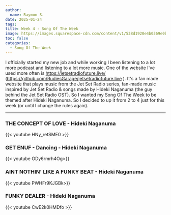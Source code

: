 ```yaml
---
author:
  name: Raymon S.
date: 2025-01-24
tags: 
title: Week 4 - Song Of The Week
image: https://images.squarespace-cdn.com/content/v1/538d1920e4b0369e0b93e74b/1430555971315-DEOTQS9FPD8294Z6DIK0/image-asset.jpeg?format=1000w
toc: false
categories:
  - Song Of The Week
---
```



I officially started my new job and while working I been listening to a lot more podcast and listening to a lot more music. One of the website I've used more often is https://jetsetradiofuture.live/ (https://github.com/RudiesGarage/jetsetradiofuture.live ). It's a fan made website that plays music from the Jet Set Radio series, fan-made music inspired by Jet Set Radio & songs made by Hideki Naganuma (the guy behind the Jet Set Radio OST). So I wanted my Song Of The Week to be themed after Hideki Naganuma. So I decided to up it from 2 to 4 just for this week (or until I change the rules again).

---


###        THE CONCEPT OF LOVE - Hideki Naganuma

{{< youtube HNy_retSME0 >}}


###   GET ENUF - Dancing - Hideki Naganuma

{{< youtube ODy6rmrh4Og>}}


###        AINT NOTHIN' LIKE A FUNKY BEAT - Hideki Naganuma

{{< youtube PWHFr9KJGBk>}}


###          FUNKY DEALER - Hideki Naganuma

{{< youtube CwE2k0HMDfo >}}
